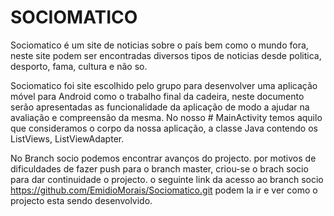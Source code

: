 # SOCIOMATICO



Sociomatico é um site de noticias sobre o país bem como o mundo fora, neste site podem ser encontradas diversos tipos de noticias desde politica, desporto, fama, cultura e não so.



Sociomatico foi site escolhido pelo grupo para desenvolver uma aplicação móvel para Android como o trabalho final da cadeira, neste documento serão apresentadas as funcionalidade da aplicação de modo a ajudar na avaliação e compreensão da mesma.
No nosso # MainActivity temos aquilo que consideramos o corpo da nossa aplicação, a classe Java contendo os ListViews, ListViewAdapter.


No Branch socio podemos encontrar avanços do projecto. por motivos de dificuldades de fazer push para o branch master, criou-se o brach socio para dar continuidade o projecto. o seguinte link da acesso ao branch socio https://github.com/EmidioMorais/Sociomatico.git podem la ir e ver como o projecto esta sendo desenvolvido.
